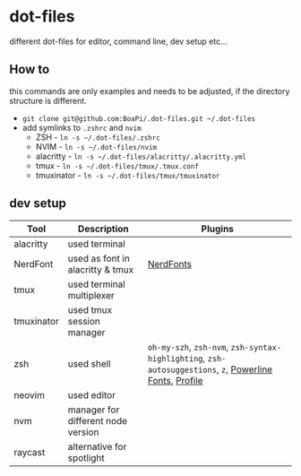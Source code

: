 # dot-files

different dot-files for editor, command line, dev setup etc...

## How to

this commands are only examples and needs to be adjusted, if the directory structure is different.

- `git clone git@github.com:BoaPi/.dot-files.git ~/.dot-files`
- add symlinks to `.zshrc` and `nvim`
  - ZSH - `ln -s ~/.dot-files/.zshrc`
  - NVIM - `ln -s ~/.dot-files/nvim`
  - alacritty - `ln -s ~/.dot-files/alacritty/.alacritty.yml`
  - tmux - `ln -s ~/.dot-files/tmux/.tmux.conf`
  - tmuxinator - `ln -s ~/.dot-files/tmux/tmuxinator`

## dev setup

| Tool       | Description                        | Plugins                                                                                                                                                     |
| ---------- | ---------------------------------- | ----------------------------------------------------------------------------------------------------------------------------------------------------------- |
| alacritty  | used terminal                      |                                                                                                                                                             |
| NerdFont   | used as font in alacritty & tmux   | [NerdFonts](https://www.nerdfonts.com/cheat-sheet)                                                                                                          |
| tmux       | used terminal multiplexer          |                                                                                                                                                             |
| tmuxinator | used tmux session manager          |                                                                                                                                                             |
| zsh        | used shell                         | `oh-my-szh`, `zsh-nvm`, `zsh-syntax-highlighting`, `zsh-autosuggestions`, `z`, [Powerline Fonts](https://github.com/powerline/fonts), [Profile](boapi.json) |
| neovim     | used editor                        |                                                                                                                                                             |
| nvm        | manager for different node version |                                                                                                                                                             |
| raycast    | alternative for spotlight          |                                                                                                                                                             |
